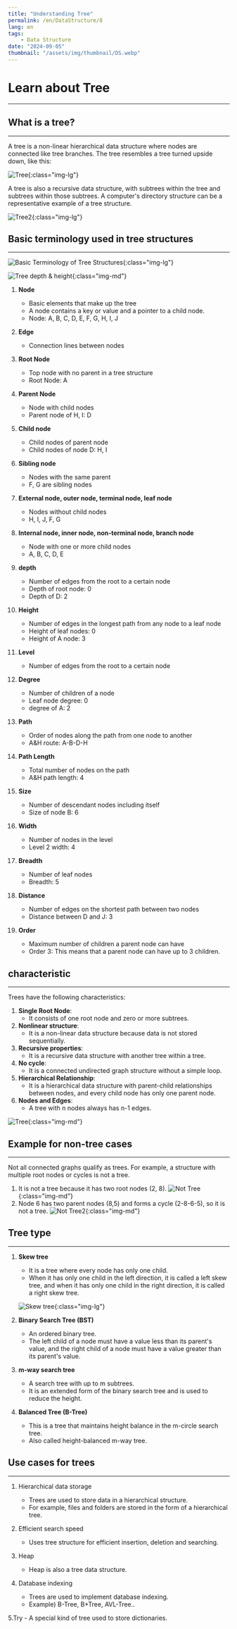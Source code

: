 ```yaml
---
title: "Understanding Tree"
permalink: /en/DataStructure/8
lang: en
tags:
    - Data Structure
date: "2024-09-05"
thumbnail: "/assets/img/thumbnail/DS.webp"
---
```


# Learn about Tree
---

## What is a tree?
---

A tree is a non-linear hierarchical data structure where nodes are connected like tree branches.
The tree resembles a tree turned upside down, like this:

![Tree](/assets/img/posts/DS/8/1.webp "Tree"){:class="img-lg"}

A tree is also a recursive data structure, with subtrees within the tree and subtrees within those subtrees.
A computer's directory structure can be a representative example of a tree structure.

![Tree2](/assets/img/posts/DS/8/2.webp "Tree2"){:class="img-lg"}

## Basic terminology used in tree structures
---

![Basic Terminology of Tree Structures](/assets/img/posts/DS/8/3.webp "Basic Terminology of Tree Structures"){:class="img-lg"}

![Tree depth & height](/assets/img/posts/DS/8/4.webp "Tree depth & height"){:class="img-md"}

1. **Node**
    - Basic elements that make up the tree
    - A node contains a key or value and a pointer to a child node.
    - Node: A, B, C, D, E, F, G, H, I, J

2. **Edge**
    - Connection lines between nodes

3. **Root Node**
    - Top node with no parent in a tree structure
    - Root Node: A

4. **Parent Node**
    - Node with child nodes
    - Parent node of H, I: D

5. **Child node**
    - Child nodes of parent node
    - Child nodes of node D: H, I

6. **Sibling node**
    - Nodes with the same parent
    - F, G are sibling nodes

7. **External node, outer node, terminal node, leaf node**
    - Nodes without child nodes
    - H, I, J, F, G

8. **Internal node, inner node, non-terminal node, branch node**
    - Node with one or more child nodes
    - A, B, C, D, E

9. **depth**
    - Number of edges from the root to a certain node
    - Depth of root node: 0
    - Depth of D: 2

10. **Height**
    - Number of edges in the longest path from any node to a leaf node
    - Height of leaf nodes: 0
    - Height of A node: 3

11. **Level**
    - Number of edges from the root to a certain node

12. **Degree**
    - Number of children of a node
    - Leaf node degree: 0
    - degree of A: 2

13. **Path**
    - Order of nodes along the path from one node to another
    - A&H route: A-B-D-H

14. **Path Length**
    - Total number of nodes on the path
    - A&H path length: 4

15. **Size**
    - Number of descendant nodes including itself
    - Size of node B: 6

16. **Width**
    - Number of nodes in the level
    - Level 2 width: 4

17. **Breadth**
    - Number of leaf nodes
    - Breadth: 5

18. **Distance**
    - Number of edges on the shortest path between two nodes
    - Distance between D and J: 3

19. **Order**
    - Maximum number of children a parent node can have
    - Order 3: This means that a parent node can have up to 3 children.

## characteristic
---

Trees have the following characteristics:

1. **Single Root Node**: 
    - It consists of one root node and zero or more subtrees.
2. **Nonlinear structure**:
    - It is a non-linear data structure because data is not stored sequentially.
3. **Recursive properties**:
    - It is a recursive data structure with another tree within a tree.
4. **No cycle**:
    - It is a connected undirected graph structure without a simple loop.
5. **Hierarchical Relationship**:
    - It is a hierarchical data structure with parent-child relationships between nodes, and every child node has only one parent node.
6. **Nodes and Edges**:
    - A tree with n nodes always has n-1 edges.

![Tree](/assets/img/posts/DS/8/5.webp "Tree"){:class="img-md"}

## Example for non-tree cases
---

Not all connected graphs qualify as trees. For example, a structure with multiple root nodes or cycles is not a tree.

1. It is not a tree because it has two root nodes (2, 8).
    ![Not Tree](/assets/img/posts/DS/8/6.webp "Not Tree"){:class="img-md"}
2. Node 6 has two parent nodes (8,5) and forms a cycle (2-8-6-5), so it is not a tree.
    ![Not Tree2](/assets/img/posts/DS/8/7.webp "Not Tree2"){:class="img-md"}

## Tree type
---

1. **Skew tree**
    - It is a tree where every node has only one child.
    - When it has only one child in the left direction, it is called a left skew tree, and when it has only one child in the right direction, it is called a right skew tree.

    ![Skew tree](/assets/img/posts/DS/8/8.webp "Skew tree"){:class="img-lg"}

2. **Binary Search Tree (BST)**
    - An ordered binary tree.
    - The left child of a node must have a value less than its parent's value, and the right child of a node must have a value greater than its parent's value.

3. **m-way search tree**
    - A search tree with up to m subtrees.
    - It is an extended form of the binary search tree and is used to reduce the height.

4. **Balanced Tree (B-Tree)**
    - This is a tree that maintains height balance in the m-circle search tree.
    - Also called height-balanced m-way tree.

## Use cases for trees
---

1. Hierarchical data storage
    - Trees are used to store data in a hierarchical structure. 
    - For example, files and folders are stored in the form of a hierarchical tree.

2. Efficient search speed
    - Uses tree structure for efficient insertion, deletion and searching.

3. Heap
    - Heap is also a tree data structure.

4. Database indexing
    - Trees are used to implement database indexing.
    - Example) B-Tree, B+Tree, AVL-Tree..

5.Try
    - A special kind of tree used to store dictionaries.